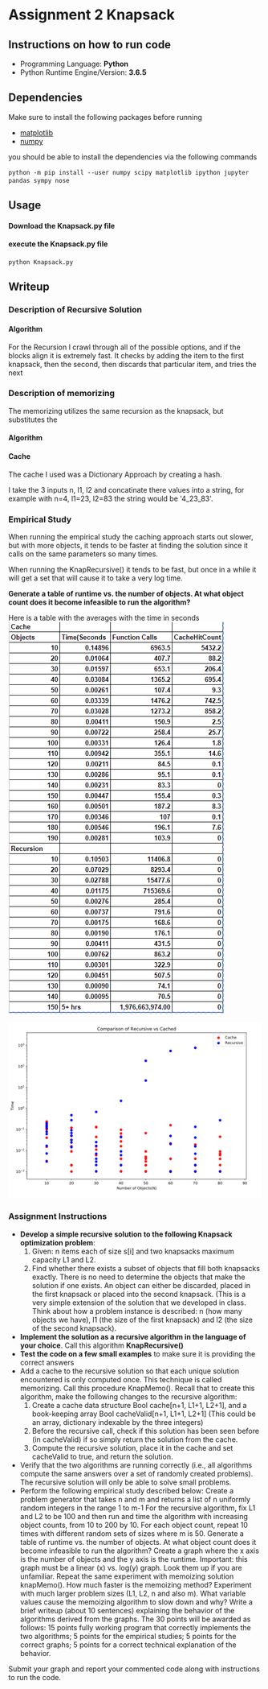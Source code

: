 # Assignment 2 Knapsack

## Instructions on how to run code

* Programming Language: **Python**
* Python Runtime Engine/Version: **3.6.5**

## Dependencies

Make sure to install the following packages before running

* [matplotlib](https://matplotlib.org/)
* [numpy](http://www.numpy.org/)

you should be able to install the dependencies via the following commands

    python -m pip install --user numpy scipy matplotlib ipython jupyter pandas sympy nose

## Usage

#### Download the Knapsack.py file
#### execute the Knapsack.py file

    python Knapsack.py

## Writeup

### Description of Recursive Solution

#### Algorithm 
For the Recursion I crawl through all of the possible options, and if the blocks align it is extremely fast.
It checks by adding the item to the first knapsack, then the second, then discards that particular item, and tries the next

### Description of memorizing
The memorizing utilizes the same recursion as the knapsack, but substitutes the 
#### Algorithm 

#### Cache
The cache I used was a Dictionary Approach by creating a hash.

I take the 3 inputs n, l1, l2 and concatinate there values into a string, for example with n=4, l1=23, l2=83 the string would be '4_23_83'. 

### Empirical Study

When running the empirical study the caching approach starts out slower, but with more objects, it tends to be faster at finding the solution since it calls on the same parameters so many times.

When running the KnapRecursive() it tends to be fast, but once in a while it will get a set that will cause it to take a very log time.

**Generate a table of runtime vs. the number of objects. At what object count does it become infeasible to run the algorithm?** 

Here is a table with the averages with the time in seconds
![Sample Table](https://raw.githubusercontent.com/ashitakalax/CS5050_assignments/master/Assignment2_knapsack/SamplesTable.png)

![Cache vs Recursive ](https://raw.githubusercontent.com/ashitakalax/CS5050_assignments/master/Assignment2_knapsack/80ObjectRun.PNG)


### Assignment Instructions

* **Develop a simple recursive solution to the following Knapsack optimization problem**:
	1. Given: n items each of size s[i] and two knapsacks maximum capacity L1 and L2.
    2. Find whether there exists a subset of objects that fill both knapsacks exactly. There is no need to determine the objects that make the solution if one exists. An object can either be discarded, placed in the first knapsack or placed into the second knapsack. (This is a very simple extension of the solution that we developed in class. Think about how a problem instance is described: n (how many objects we have), l1 (the size of the first knapsack) and l2 (the size of the second knapsack).
* **Implement the solution as a recursive algorithm in the language of your choice**. Call this algorithm **KnapRecursive()**
* **Test the code on a few small examples** to make sure it is providing the correct answers
* Add a cache to the recursive solution so that each unique solution encountered is only computed once. This technique is called memorizing. Call this procedure KnapMemo(). Recall that to create this algorithm, make the following changes to the recursive algorithm:
    1. Create a cache data structure Bool cache[n+1, L1+1, L2+1], and a book-keeping array Bool cacheValid[n+1, L1+1, L2+1] (This could be an array,  dictionary indexable by the three integers)
    2. Before the recursive call, check if this solution has been seen before (in cacheValid) if so simply return the solution from the cache.
    3. Compute the recursive solution, place it in the cache and set cacheValid to true, and return the solution.
* Verify that the two algorithms are running correctly (i.e., all algorithms compute the same answers over a set of randomly created problems). The recursive solution will only be able to solve small problems.
*  Perform the following empirical study described below:
        Create a problem generator that takes n and m and returns a list of n uniformly random integers in the range 1 to m-1 
        For the recursive algorithm, fix L1 and L2 to be 100 and then run and time the algorithm with increasing object counts, from 10 to 200 by 10. For each object count, repeat 10 times with different random sets of sizes where m is 50. Generate a table of runtime vs. the number of objects. At what object count does it become infeasible to run the algorithm?
        Create a graph where the x axis is the number of objects and the y axis is the runtime. Important: this graph must be a linear (x) vs. log(y) graph. Look them up if you are unfamiliar.
    Repeat the same experiment with memoizing solution knapMemo(). How much faster is the memoizing method?
    Experiment with much larger problem sizes (L1, L2, n and also m). What variable values cause the memoizing algorithm to slow down and why?
    Write a brief writeup (about 10 sentences) explaining the behavior of the algorithms derived from the graphs.
    The 30 points will be awarded as follows: 15 points fully working program that correctly implements the two algorithms; 5 points for the empirical studies; 5 points for the correct graphs; 5 points for a correct technical explanation of the behavior.

Submit your graph and report your commented code along with instructions to run the code.